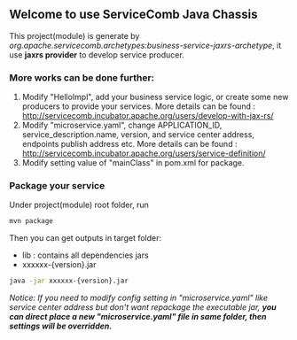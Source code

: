 ## Welcome to use ServiceComb Java Chassis
This project(module) is generate by *org.apache.servicecomb.archetypes:business-service-jaxrs-archetype*, it use **jaxrs provider** to develop service producer.  

### More works can be done further:
1. Modify "HelloImpl", add your business service logic, or create some new producers to provide your services. More details can be found : http://servicecomb.incubator.apache.org/users/develop-with-jax-rs/
2. Modify "microservice.yaml", change APPLICATION_ID, service_description.name, version, and service center address, endpoints publish address etc. More details can be found : http://servicecomb.incubator.apache.org/users/service-definition/
3. Modify setting value of "mainClass" in pom.xml for package.

### Package your service
Under project(module) root folder, run 
```bash
mvn package
```
Then you can get outputs in target folder:   
- lib : contains all dependencies jars   
- xxxxxx-{version}.jar   
```bash
java -jar xxxxxx-{version}.jar
```
*Notice: If you need to modify config setting in "microservice.yaml" like service center address but don't want repackage the executable jar, **you can direct place a new "microservice.yaml" file in same folder, then settings will be overridden.***